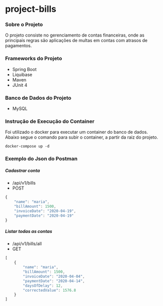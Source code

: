 # project-bills

### Sobre o Projeto
O projeto consiste no gerenciamento de contas financeiras, onde as principais regras são aplicações de multas em contas com atrasos de pagamentos.

### Frameworks do Projeto
* Spring Boot
* Liquibase
* Maven 
* JUnit 4

### Banco de Dados do Projeto
* MySQL

### Instrução de Execução do Container

Foi utilizado o docker para executar um container do banco de dados.
Abaixo segue o comando para subir o container, a partir da raiz do projeto.

```
docker-compose up -d 

```
### Exemplo do Json do Postman
##### Cadastrar conta
* /api/v1/bills
* POST
``` javascript
{
    "name": "maria",
    "billAmount": 1500,
    "invoiceDate": "2020-04-19",
    "paymentDate": "2020-04-19"
}
```
##### Listar todas as contas
* /api/v1/bills/all
* GET
``` javascript
[
    {
        "name": "maria",
        "billAmount": 1500,
        "invoiceDate": "2020-04-04",
        "paymentDate": "2020-04-14",
        "daysOfDelay": 12,
        "correctedValue": 1576.8
    }
]
```

